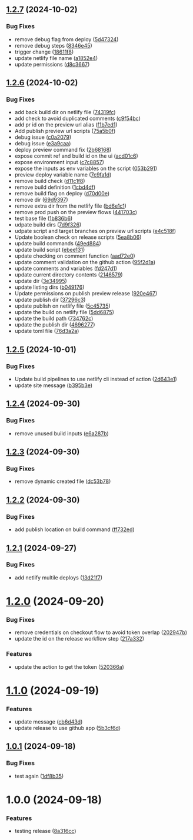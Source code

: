 ## [1.2.7](https://github.com/miguel-rosa/test-semantic-release/compare/v1.2.6...v1.2.7) (2024-10-02)


### Bug Fixes

* remove debug flag from deploy ([5d47324](https://github.com/miguel-rosa/test-semantic-release/commit/5d473248879bcc80603787acd52aeb7539551608))
* remove debug steps ([8346e45](https://github.com/miguel-rosa/test-semantic-release/commit/8346e45f3f077b9fac309ee80e98c2173f3706a1))
* trigger change ([18611f8](https://github.com/miguel-rosa/test-semantic-release/commit/18611f87ef4d627ca0f5f239e1f49ea2551dd52a))
* update netlify file name ([a1852e4](https://github.com/miguel-rosa/test-semantic-release/commit/a1852e46db106ab446c9b532ae26f8f0358fa7cb))
* update permissions ([d8c3667](https://github.com/miguel-rosa/test-semantic-release/commit/d8c366751520f252e40fd12454c0217a5b1fae66))

## [1.2.6](https://github.com/miguel-rosa/test-semantic-release/compare/v1.2.5...v1.2.6) (2024-10-02)


### Bug Fixes

* add back build dir on netlify file ([74319fc](https://github.com/miguel-rosa/test-semantic-release/commit/74319fc5582398744be83d14a4a8a919f9653a3c))
* add check to avoid duplicated comments ([c9f54bc](https://github.com/miguel-rosa/test-semantic-release/commit/c9f54bc9b54e0e3c9c0d94096d1124ab65b2ddfb))
* add pr id on the preview url alias ([f1b7ed1](https://github.com/miguel-rosa/test-semantic-release/commit/f1b7ed17e910eee1e961c7360f4ae77277c7374b))
* Add publish preview url scripts ([75a5b0f](https://github.com/miguel-rosa/test-semantic-release/commit/75a5b0f50acd42b9cb8151ab179b4e73fe4fea1f))
* debug issue ([c0a2079](https://github.com/miguel-rosa/test-semantic-release/commit/c0a20798fafc69ac6e95679a8a6385149877422b))
* debug issue ([e3a9caa](https://github.com/miguel-rosa/test-semantic-release/commit/e3a9caacffea27fad5bad35a23396e5ad7643648))
* deploy preview command fix ([2b68168](https://github.com/miguel-rosa/test-semantic-release/commit/2b68168bf1ef51d6b07e8d04af96f740a2667df7))
* expose commit ref and build id on the ui ([acd01c6](https://github.com/miguel-rosa/test-semantic-release/commit/acd01c6ece7238b4751fb2a6102b2183395c72f7))
* expose environment input ([c7c8857](https://github.com/miguel-rosa/test-semantic-release/commit/c7c885704d1d8d0fe60c90a2c7cd387e8a002a2e))
* expose the inputs as env variables on the script ([053b291](https://github.com/miguel-rosa/test-semantic-release/commit/053b29123e50e97dceb927887e4008d70ff8e8e2))
* preview deploy variable name ([7c9fa1d](https://github.com/miguel-rosa/test-semantic-release/commit/7c9fa1d996850e6510e6b1ef8333ae726b2fb401))
* remove build check ([d11c1f8](https://github.com/miguel-rosa/test-semantic-release/commit/d11c1f84842e032c4012c1937ae841baa90063d4))
* remove build definition ([1cbd4df](https://github.com/miguel-rosa/test-semantic-release/commit/1cbd4df3233bad1197d3902ec5501f68aac1d544))
* remove build flag on deploy ([d70d00e](https://github.com/miguel-rosa/test-semantic-release/commit/d70d00eb321728400eedc5a2007df3eea9250c7c))
* remove dir ([69d9397](https://github.com/miguel-rosa/test-semantic-release/commit/69d9397331f527cc5e85afee6469ede4155e3047))
* remove extra dir from the netlify file ([bd6e1c1](https://github.com/miguel-rosa/test-semantic-release/commit/bd6e1c1e0f4e7c2fb3e4c7cd2919b8e13c9a2641))
* remove prod push on the preview flows ([441703c](https://github.com/miguel-rosa/test-semantic-release/commit/441703ca408462de0d7023bac598145e2c464ef1))
* test base file ([1b836b6](https://github.com/miguel-rosa/test-semantic-release/commit/1b836b6613e894e186dba54ecaf9f2953833ccd2))
* udpate build dirs ([7d9f326](https://github.com/miguel-rosa/test-semantic-release/commit/7d9f32679d1bb751f493c751b3f8b3161339e153))
* udpate script and target branches on preview url scripts ([e4c518f](https://github.com/miguel-rosa/test-semantic-release/commit/e4c518f425ca07e610f20dbfe6be4b24176f0042))
* Update boolean check on release scripts ([5ea8b06](https://github.com/miguel-rosa/test-semantic-release/commit/5ea8b06e83622f4ff732ae9b94d6f19995870308))
* update build commands ([49ed884](https://github.com/miguel-rosa/test-semantic-release/commit/49ed884e2f00b0243a72c06a0ba56b54da247ddf))
* update build script ([ebee131](https://github.com/miguel-rosa/test-semantic-release/commit/ebee1313e03509dacaa59173ebd1d9828332f34b))
* update checking on comment function ([aad72e0](https://github.com/miguel-rosa/test-semantic-release/commit/aad72e0fd3250c5fb867afe6a48576bd16eaa7dc))
* update comment validation on the github action ([95f2d1a](https://github.com/miguel-rosa/test-semantic-release/commit/95f2d1ad3c56f51a9c45dd3aeafd07a2326d3c6d))
* update comments and variables ([fd247d1](https://github.com/miguel-rosa/test-semantic-release/commit/fd247d15ae25f12dafba88b976816bcf036721ae))
* update current directory contents ([2146579](https://github.com/miguel-rosa/test-semantic-release/commit/21465792362596801198a1bb3d5cff8848b62a94))
* update dir ([3e34995](https://github.com/miguel-rosa/test-semantic-release/commit/3e3499507275a88c6f075704b0670abde235c4cf))
* update listing dirs ([b049176](https://github.com/miguel-rosa/test-semantic-release/commit/b04917646ae3dadbdfa289183dab22fe9c63cc50))
* Update permissions on publish preview release ([920e467](https://github.com/miguel-rosa/test-semantic-release/commit/920e467a3f5829a865e48a33f029cf6b97a1e5e0))
* update publish dir ([37296c3](https://github.com/miguel-rosa/test-semantic-release/commit/37296c3dca832663b47e43e3bc7a63db53d2bc0a))
* update publish on netlify file ([5c45735](https://github.com/miguel-rosa/test-semantic-release/commit/5c45735ab205be589b97a9192593f21727e6d7b8))
* update the build on netlify file ([5dd6875](https://github.com/miguel-rosa/test-semantic-release/commit/5dd6875196f58392e8b42af67050978cb2d8c9da))
* update the build path ([734762c](https://github.com/miguel-rosa/test-semantic-release/commit/734762c62c138c6a480e81c21b1a0d9d709d32c9))
* update the publish dir ([4696277](https://github.com/miguel-rosa/test-semantic-release/commit/4696277182773e29e43ca54d41eb5736771da20f))
* update toml file ([76d3a2a](https://github.com/miguel-rosa/test-semantic-release/commit/76d3a2ad39a37e706c13bd4be2f369cdd2f93728))

## [1.2.5](https://github.com/miguel-rosa/test-semantic-release/compare/v1.2.4...v1.2.5) (2024-10-01)


### Bug Fixes

* Update build pipelines to use netlify cli instead of action ([2d643e1](https://github.com/miguel-rosa/test-semantic-release/commit/2d643e1803b36bbc5e25bb69d0d56f66fb2f9f7e))
* update site message ([b395b3e](https://github.com/miguel-rosa/test-semantic-release/commit/b395b3e1cee977daebcb013e212abeecd5d71c95))

## [1.2.4](https://github.com/miguel-rosa/test-semantic-release/compare/v1.2.3...v1.2.4) (2024-09-30)


### Bug Fixes

* remove unused build inputs ([e6a287b](https://github.com/miguel-rosa/test-semantic-release/commit/e6a287be78297a8cb68d9f2dd8fd5683c58d7cb3))

## [1.2.3](https://github.com/miguel-rosa/test-semantic-release/compare/v1.2.2...v1.2.3) (2024-09-30)


### Bug Fixes

* remove dynamic created file ([dc53b78](https://github.com/miguel-rosa/test-semantic-release/commit/dc53b7899f7729d1ee3993f4ce5bb552e95742ad))

## [1.2.2](https://github.com/miguel-rosa/test-semantic-release/compare/v1.2.1...v1.2.2) (2024-09-30)


### Bug Fixes

* add publish location on build command ([ff732ed](https://github.com/miguel-rosa/test-semantic-release/commit/ff732edec220837ab8e130b1da3395ed816a5e11))

## [1.2.1](https://github.com/miguel-rosa/test-semantic-release/compare/v1.2.0...v1.2.1) (2024-09-27)


### Bug Fixes

* add netlify multile deploys ([13d21f7](https://github.com/miguel-rosa/test-semantic-release/commit/13d21f7204fd2ea2a06a5af8adc5fe62cf44b78b))

# [1.2.0](https://github.com/miguel-rosa/test-semantic-release/compare/v1.1.0...v1.2.0) (2024-09-20)


### Bug Fixes

* remove credentials on checkout flow to avoid token overlap ([202947b](https://github.com/miguel-rosa/test-semantic-release/commit/202947b0c0dd3cb5c2c98695245c62b3939f5de8))
* update the id on the release workflow step ([217a332](https://github.com/miguel-rosa/test-semantic-release/commit/217a33274688428817c17850802292b9ad586eed))


### Features

* update the action to get the token ([520366a](https://github.com/miguel-rosa/test-semantic-release/commit/520366a954edb0732304f7981cf3f7b2826a392a))

# [1.1.0](https://github.com/miguel-rosa/test-semantic-release/compare/v1.0.1...v1.1.0) (2024-09-19)


### Features

* update message ([cb6d43d](https://github.com/miguel-rosa/test-semantic-release/commit/cb6d43dd7ded6d5deffce5f9a7e659f127212631))
* update release to use github app ([5b3cf6d](https://github.com/miguel-rosa/test-semantic-release/commit/5b3cf6dbf2635a37b3ba000b1dca999cdeedb271))

## [1.0.1](https://github.com/miguel-rosa/test-semantic-release/compare/v1.0.0...v1.0.1) (2024-09-18)


### Bug Fixes

* test again ([1df8b35](https://github.com/miguel-rosa/test-semantic-release/commit/1df8b35929420b4a00eafbc4a2521c105e27dde7))

# 1.0.0 (2024-09-18)


### Features

* testing release ([8a316cc](https://github.com/miguel-rosa/test-semantic-release/commit/8a316cc9253d1d73875bbe9a1386249001dac126))
